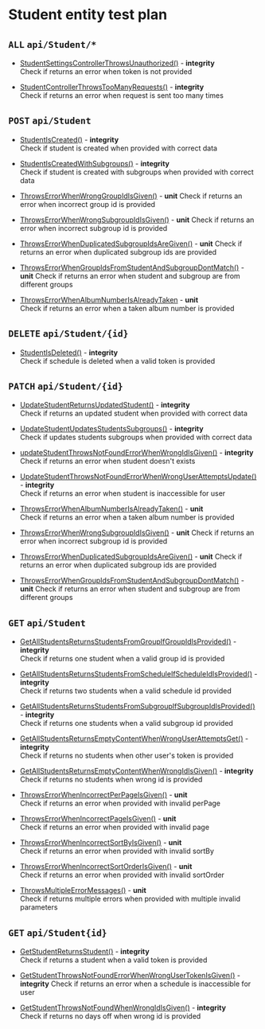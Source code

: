 # Student entity test plan

## `ALL` `api/Student/*`

- [StudentSettingsControllerThrowsUnauthorized()](../Entities/EStudent/StudentController.test.cs) - **integrity**  
  Check if returns an error when token is not provided

- [StudentControllerThrowsTooManyRequests()](../Entities/EStudent/StudentController.test.cs) - **integrity**  
  Check if returns an error when request is sent too many times


## `POST` `api/Student`

- [StudentIsCreated()](../Entities/EStudent/StudentController.test.cs) - **integrity**  
  Check if student is created when provided with correct data

- [StudentIsCreatedWithSubgroups()](../Entities/EStudent/StudentController.test.cs) - **integrity**  
  Check if student is created with subgroups when provided with correct data

- [ThrowsErrorWhenWrongGroupIdIsGiven()](../Entities/EStudent/CreateStudentCommand.unit.cs) - **unit** 
  Check if returns an error when incorrect group id is provided

- [ThrowsErrorWhenWrongSubgroupIdIsGiven()](../Entities/EStudent/CreateStudentCommand.unit.cs) - **unit**
  Check if returns an error when incorrect subgroup id is provided

- [ThrowsErrorWhenDuplicatedSubgroupIdsAreGiven()](../Entities/EStudent/CreateStudentCommand.unit.cs) - **unit**
  Check if returns an error when duplicated subgroup ids are provided

- [ThrowsErrorWhenGroupIdsFromStudentAndSubgroupDontMatch()](../Entities/EStudent/CreateStudentCommand.unit.cs) - **unit**
  Check if returns an error when student and subgroup are from different groups

- [ThrowsErrorWhenAlbumNumberIsAlreadyTaken](../Entities/EStudent/CreateStudentCommand.unit.cs) - **unit**  
  Check if returns an error when a taken album number is provided


## `DELETE` `api/Student/{id}`

- [StudentIsDeleted()](../Entities/EStudent/StudentController.test.cs) - **integrity**  
  Check if schedule is deleted when a valid token is provided


## `PATCH` `api/Student/{id}`

- [UpdateStudentReturnsUpdatedStudent()](../Entities/EStudent/StudentController.test.cs) - **integrity**  
  Check if returns an updated student when provided with correct data

- [UpdateStudentUpdatesStudentsSubgroups()](../Entities/EStudent/StudentController.test.cs) - **integrity**  
  Check if updates students subgroups when provided with correct data

- [updateStudentThrowsNotFoundErrorWhenWrongIdIsGiven()](../Entities/EStudent/StudentController.test.cs) - **integrity**  
  Check if returns an error when student doesn't exists

- [UpdateStudentThrowsNotFoundErrorWhenWrongUserAttemptsUpdate()](../Entities/EStudent/StudentController.test.cs) - **integrity**  
  Check if returns an error when student is inaccessible for user

- [ThrowsErrorWhenAlbumNumberIsAlreadyTaken()](../Entities/EStudent/Commands/UpdateStudentCommand.unit.cs) - **unit**  
  Check if returns an error when a taken album number is provided

- [ThrowsErrorWhenWrongSubgroupIdIsGiven()](../Entities/EStudent/UpdateStudentCommand.unit.cs) - **unit**
  Check if returns an error when incorrect subgroup id is provided

- [ThrowsErrorWhenDuplicatedSubgroupIdsAreGiven()](../Entities/EStudent/UpdateStudentCommand.unit.cs) - **unit**
  Check if returns an error when duplicated subgroup ids are provided

- [ThrowsErrorWhenGroupIdsFromStudentAndSubgroupDontMatch()](../Entities/EStudent/UpdateStudentCommand.unit.cs) - **unit**
  Check if returns an error when student and subgroup are from different groups


## `GET` `api/Student`

- [GetAllStudentsReturnsStudentsFromGroupIfGroupIdIsProvided()](../Entities/EStudent/StudentController.test.cs) - **integrity**  
  Check if returns one student when a valid group id is provided

- [GetAllStudentsReturnsStudentsFromScheduleIfScheduleIdIsProvided()](../Entities/EStudent/StudentController.test.cs) - **integrity**  
  Check if returns two students when a valid schedule id provided

- [GetAllStudentsReturnsStudentsFromSubgroupIfSubgroupIdIsProvided()](../Entities/EStudent/StudentController.test.cs) - **integrity**  
  Check if returns one students when a valid subgroup id provided

- [GetAllStudentsReturnsEmptyContentWhenWrongUserAttemptsGet()](../Entities/EStudent/StudentController.test.cs) - **integrity**  
  Check if returns no students when other user's token is provided

- [GetAllStudentsReturnsEmptyContentWhenWrongIdIsGiven()](../Entities/EStudent/StudentController.test.cs) - **integrity**  
  Check if returns no students when wrong id is provided

- [ThrowsErrorWhenIncorrectPerPageIsGiven()](../Entities/EStudent/Queries/GetAllStudent.unit.cs) - **unit**  
  Check if returns an error when provided with invalid perPage

- [ThrowsErrorWhenIncorrectPageIsGiven()](../Entities/EStudent/Queries/GetAllStudent.unit.cs) - **unit**  
  Check if returns an error when provided with invalid page

- [ThrowsErrorWhenIncorrectSortByIsGiven()](../Entities/EStudent/Queries/GetAllStudent.unit.cs) - **unit**  
  Check if returns an error when provided with invalid sortBy

- [ThrowsErrorWhenIncorrectSortOrderIsGiven()](../Entities/EStudent/Queries/GetAllStudent.unit.cs) - **unit**  
  Check if returns an error when provided with invalid sortOrder

- [ThrowsMultipleErrorMessages()](../Entities/EStudent/Queries/GetAllStudent.unit.cs) - **unit**  
  Check if returns multiple errors when provided with multiple invalid parameters


## `GET` `api/Student{id}`

- [GetStudentReturnsStudent()](../Entities/EStudent/StudentController.test.cs) - **integrity**  
  Check if returns a student when a valid token is provided

- [GetStudentThrowsNotFoundErrorWhenWrongUserTokenIsGiven()](../Entities/EStudent/StudentController.test.cs) - **integrity** 
  Check if returns an error when a schedule is inaccessible for user

- [GetStudentThrowsNotFoundWhenWrongIdIsGiven()](../Entities/EStudent/StudentController.test.cs) - **integrity**  
  Check if returns no days off when wrong id is provided


